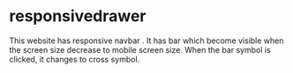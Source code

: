 # responsivedrawer
This website has responsive navbar . It has bar which become visible when the screen size decrease to mobile screen size. When the bar symbol is clicked, it changes to cross symbol. 
